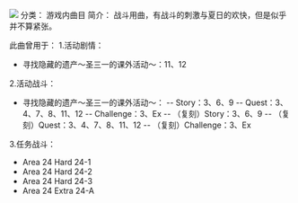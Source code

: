 ![](//static.kivo.wiki/images/music/cover/mpjOtRjvJooHjTyE0QV9XxbLmo5Kx8k1.png)
分类： 游戏内曲目
简介：
战斗用曲，有战斗的刺激与夏日的欢快，但是似乎并不算紧张。

此曲曾用于：
1.活动剧情：
 - 寻找隐藏的遗产～圣三一的课外活动～：11、12

2.活动战斗：
 - 寻找隐藏的遗产～圣三一的课外活动～：
 -- Story：3、6、9
  -- Quest：3、4、7、8、11、12
  -- Challenge：3、Ex
  -- （复刻）Story：3、6、9
  -- （复刻）Quest：3、4、7、8、11、12
  -- （复刻）Challenge：3、Ex

3.任务战斗：
 - Area 24 Hard 24-1
 - Area 24 Hard 24-2
 - Area 24 Hard 24-3
 - Area 24 Extra 24-A

